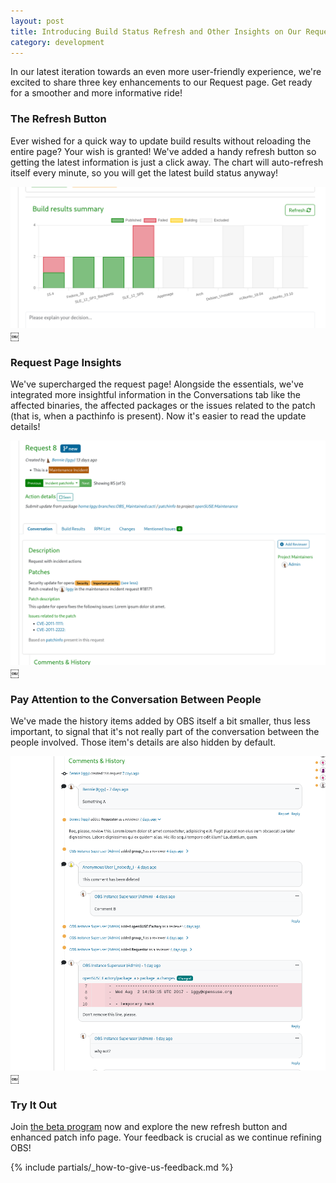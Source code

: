 ```yaml
---
layout: post
title: Introducing Build Status Refresh and Other Insights on Our Request Page
category: development
---
```


In our latest iteration towards an even more user-friendly experience, we're excited to share three key enhancements to our Request page. Get ready for a smoother and more informative ride!

### The Refresh Button

Ever wished for a quick way to update build results without reloading the entire page? Your wish is granted! We've added a handy refresh button so getting the latest information is just a click away. The chart will auto-refresh itself every minute, so you will get the latest build status anyway!

![Build status refresh button](/images/posts/2023-11-30/build-status-refresh-button.png)
￼
### Request Page Insights

We've supercharged the request page! Alongside the essentials, we've integrated more insightful information in the Conversations tab like the affected binaries, the affected packages or the issues related to the patch (that is, when a pacthinfo is present).
Now it's easier to read the update details!

![Patchinfo page insights](/images/posts/2023-11-30/request-page-insights.png)
￼
### Pay Attention to the Conversation Between People 

We've made the history items added by OBS itself a bit smaller, thus less important, to signal that it's not really part of the conversation between the people involved. Those item's details are also hidden by default.

![Comments and history shifts the attention to the conversation between people](/images/posts/2023-11-30/comments-and-history.png)
￼
### Try It Out

Join [the beta program](/2018/10/04/the-beta-program/) now and explore the new refresh button and enhanced patch info page. Your feedback is crucial as we continue refining OBS!

{% include partials/_how-to-give-us-feedback.md %}
